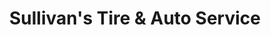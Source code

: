 ---
title: "Sullivan's Tire & Auto Service"
url: /bangor/sullivans-tire-and-auto-service/
shop: tyres
---